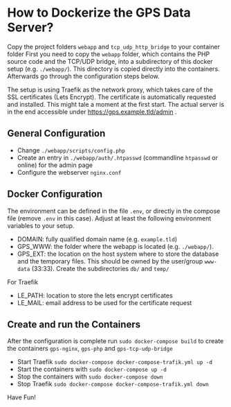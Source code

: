 How to Dockerize the GPS Data Server?
=====================================
Copy the project folders `webapp` and `tcp_udp_http_bridge` to your container folder 
First you need to copy the `webapp` folder, which contains the PHP source code and the TCP/UDP bridge, into a subdirectory of this docker setup (e.g. `./webapp/`). This directory is copied directly into the containers.
Afterwards go through the configuration steps below.

The setup is using Traefik as the network proxy, which takes care of the SSL certificates (Lets Encrypt). The certificate is automatically requested and installed. This might tale a moment at the first start.
The actual server is in the end accessible under https://gps.example.tld/admin .

General Configuration
---------------------
- Change `./webapp/scripts/config.php` 
- Create an entry in `./webapp/auth/.htpasswd` (commandline `htpasswd` or online) for the admin page
- Configure the webserver `nginx.conf` 

Docker Configuration
--------------------
The environment can be defined in the file `.env`, or directly in the compose file (remove `.env` in this case).
Adjust at least the following environment variables to your setup. 
- DOMAIN: fully qualified domain name (e.g. `example.tld`)
- GPS_WWW: the folder where the webapp is located (e.g. `./webapp/`).  
- GPS_EXT: the location on the host system where to store the database and the temporary files. This should be owned by the user/group `www-data` (33:33). Create the subdirectories `db/` and `temp/` 

For Traefik
- LE_PATH: location to store the lets encrypt certificates
- LE_MAIL: email address to be used for the certificate request

Create and run the Containers
-----------------------------
After the configuration is complete run `sudo docker-compose build` to create the containers `gps-nginx`, `gps-php` and `gps-tcp-udp-bridge`
- Start Traefik `sudo docker-compose docker-compose-trafik.yml up -d`
- Start the containers with `sudo docker-compose up -d`
- Stop the containers with `sudo docker-compose down`
- Stop Traefik `sudo docker-compose docker-compose-trafik.yml down`

Have Fun!
